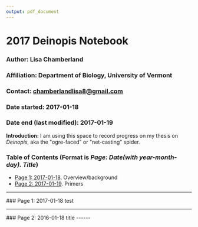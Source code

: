 ```yaml
---
output: pdf_document
---
```

# 2017 Deinopis Notebook

### Author: Lisa Chamberland
### Affiliation: Department of Biology, University of Vermont   
### Contact: chamberlandlisa8@gmail.com   

### Date started: 2017-01-18    
### Date end (last modified): 2017-01-19    


**Introduction:**
I am using this space to record progress on my thesis on *Deinopis*, aka the "ogre-faced" or "net-casting" spider.

### Table of Contents (Format is *Page: Date(with year-month-day). Title*)        
* [Page 1: 2017-01-18](#id-section1). Overview/background
* [Page 2: 2017-01-19](#id-section2). Primers

------
<div id='id-section1'/>
### Page 1: 2017-01-18
test 

------
<div id='id-section2'/>
### Page 2: 2016-01-18 title 
------
